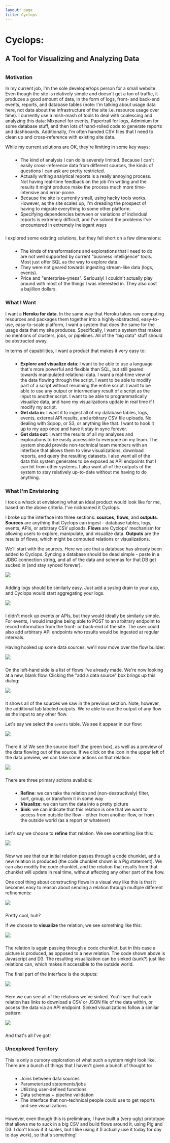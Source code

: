 ```yaml
---
layout: page
title: Cyclops
---
```


<style>
	ul {
		list-style: disc;
		margin: 24px;
	}
</style>

<div style="margin: 36px 0;">
<h1 style="margin-bottom: 0;">Cyclops:</h1>
<h2>A Tool for Visualizing and Analyzing Data</h2>
</div>

### Motivation

In my current job, I'm the sole developer/ops person for a small website. Even though the site is relatively simple and doesn't get a ton of traffic, it produces a good amount of data, in the form of logs, front- and back-end events, reports, and database tables (note: I'm talking about usage data here, not data about the infrastructure of the site i.e. resource usage over time).  I currently use a mish-mash of tools to deal with coalescing and analyzing this data: Mixpanel for events, Papertrail for logs, Adminium for some database stuff, and then lots of hand-rolled code to generate reports and dashboards. Additionally, I'm often handed CSV files that I need to clean up and cross-reference with existing site data. 

While my current solutions are OK, they're limiting in some key ways:

- The kind of analysis I can do is severely limited. Because I can't easily cross-reference data from different sources, the kinds of questions I can ask are pretty restricted.
- Actually writing analytical reports is a really annoying process. Not having real-time feedback on the job I'm writing and the results it might produce make the process much more time-intensive and error-prone.
- Because the site is currently small, using hacky tools works. However, as the site scales up, I'm dreading the prospect of having to migrate everything to some other platform.
- Specifying dependencies between or variations of individual reports is extremely difficult, and I've solved the problems I've encountered in extremely inelegant ways

I explored some existing solutions, but they fell short on a few dimensions:

- The kinds of transformations and explorations that I need to do are not well supported by current "business intelligence" tools. Most just offer SQL as the way to explore data.
- They were not geared towards ingesting stream-like data (logs, events).
- Price and "enterprise-yness". Seriously! I couldn't actually play around with most of the things I was interested in. They also cost a bajillion dollars.


### What I Want

I want a **Heroku for data**. In the same way that Heroku takes raw computing resources and packages them together into a highly-abstracted, easy-to-use, easy-to-scale platform, I want a system that does the same for the usage data that my site produces. Specifically, I want a system that makes no mentions of clusters, jobs, or pipelines. All of the "big data" stuff should be abstracted away. 

In terms of capabilities, I want a product that makes it very easy to:

- **Explore and visualize data**: I want to be able to use a language that's more powerful and flexible than SQL, but still geared towards manipulated relational data. I want a real-time view of the data flowing through the script. I want to be able to modify part of a script without rerunning the entire script. I want to be able to use any output or intermediary result of a script as the input to another script. I want to be able to programmatically visualize data, and have my visualizations update in real time if I modify my script. 
- **Get data in**: I want it to ingest all of my database tables, logs, events, external API results, and arbitrary CSV file uploads. No dealing with Sqoop, or S3, or anything like that. I want to hook it up to my app once and have it stay in sync forever.
- **Get data out**: I want the results of all my analyses and explorations to be easily accessible to everyone on my team. The system should provide non-technical team members with an interface that allows them to view visualizations, download reports, and query the resulting datasets. I also want all of the data this system generates to be exposed as API endpoints that I can hit from other systems. I also want all of the outputs of the system to stay relatively up-to-date without me having to do anything. 

### What I'm Envisioning

I took a whack at envisioning what an ideal product would look like for me, based on the above criteria. I've nicknamed it Cyclops.

I broke up the interface into three sections: **sources**, **flows**, and **outputs**. **Sources** are anything that Cyclops can ingest - database tables, logs, events, APIs, or arbitrary CSV uploads. **Flows** are Cyclops' mechanism for allowing users to explore, manipulate, and visualize data. **Outputs** are the results of flows, which might be computed relations or visualizations.

We'll start with the sources. Here we see that a database has already been added to Cyclops. Syncing a database should be dead simple - paste in a JDBC connection string, and all of the data and schemas for that DB get sucked in (and stay synced forever). 

<div style="margin-bottom: 24px;"><a href="images/full/databases.png"><img src="images/thumbs/databases.png" /></a></div>

Adding logs should be similarly easy. Just add a syslog drain to your app, and Cyclops would start aggregating your logs.

<div style="margin-bottom: 24px;"><a href="images/full/databases.png"><img src="images/thumbs/databases.png" /></a></div>

I didn't mock up events or APIs, but they would ideally be similarly simple. For events, I would imagine being able to POST to an arbitrary endpoint to record information from the front- or back-end of the site. The user could also add arbitrary API endpoints who results would be ingested at regular intervals.

Having hooked up some data sources, we'll now move over the flow builder:

<div style="margin-bottom: 24px;"><a href="images/full/flows.png"><img src="images/thumbs/flows.png" /></a></div>

On the left-hand side is a list of flows I've already made. We're now looking at a new, blank flow. Clicking the "add a data source" box brings up this dialog:

<div style="margin-bottom: 24px;"><a href="images/full/choose-source.png"><img src="images/thumbs/choose-source.png" /></a></div>

It shows all of the sources we saw in the previous section. Note, however, the additional tab labeled outputs. We're able to use the output of any flow as the input to any other flow.

Let's say we select the `events` table. We see it appear in our flow:

<div style="margin-bottom: 24px;"><a href="images/full/source-chosen.png"><img src="images/thumbs/source-chosen.png" /></a></div>

There it is! We see the source itself (the green box), as well as a preview of the data flowing out of the source. If we click on the icon in the upper left of the data preview, we can take some actions on that relation:

<div style="margin-bottom: 24px;"><a href="images/full/relation-actions.png"><img src="images/thumbs/relation-actions.png" /></a></div>

There are three primary actions available:

- **Refine**: we can take the relation and (non-destructively) filter, sort, group, or transform it in some way
- **Visualize**: we can turn the data into a pretty picture
- **Sink**: we can indicate that this relation is one that we want to access from outside the flow - either from another flow, or from the outside world (as a report or whatever)

Let's say we choose to **refine** that relation. We see something like this:

<div style="margin-bottom: 24px;"><a href="images/full/refine.png"><img src="images/thumbs/refine.png" /></a></div>

Now we see that our initial relation passes through a code chunklet, and a new relation is produced (the code chunklet shown is a Pig statement). We can also modify the code chunklet, and the relation that results from that chunklet will update in real time, without affecting any other part of the flow.

One cool thing about constructing flows in a visual way like this is that it becomes easy to reason about sending a relation through multiple different refinements:

<div style="margin-bottom: 24px;"><a href="images/full/multi-refine.png"><img src="images/thumbs/multi-refine.png" /></a></div>

Pretty cool, huh?

If we choose to **visualize** the relation, we see something like this:

<div style="margin-bottom: 24px;"><a href="images/full/visualize.png"><img src="images/thumbs/visualize.png" /></a></div>

The relation is again passing through a code chunklet, but in this case a picture is produced, as opposed to a new relation. The code shown above is Javascript and D3. The resulting visualization can be sinked (sunk?) just like relations can, which makes it accessible to the outside world.

The final part of the interface is the outputs:
 
<div style="margin-bottom: 24px;"><a href="images/full/outputs.png"><img src="images/thumbs/outputs.png" /></a></div>

Here we can see all of the relations we've sinked. You'll see that each relation has links to download a CSV or JSON file of the data within, or access the data via an API endpoint. Sinked visualizations follow a similar pattern:

<div style="margin-bottom: 24px;"><a href="images/full/visualization-output.png"><img src="images/thumbs/visualization-output.png" /></a></div>

And that's all I've got!

### Unexplored Territory

This is only a cursory exploration of what such a system might look like. There are a bunch of things that I haven't given a bunch of thought to:

- Joins between data sources
- Parameterized statements/jobs
- Utilizing user-defined functions
- Data schemas + pipeline validation
- The interface that non-technical people could use to get reports and see visualizations

However, even though this is preliminary, I have built a (very ugly) prototype that allows me to suck in a big CSV and build flows around it, using Pig and D3. I don't know if it scales, but I like using it (I actually use it today for day to day work), so that's something!